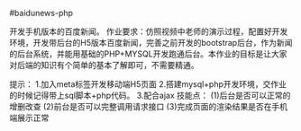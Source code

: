 #baidunews-php

开发手机版本的百度新闻。
作业要求：仿照视频中老师的演示过程，配置好开发环境，开发带后台的H5版本百度新闻，完善之前开发的bootstrap后台，作为新闻的后台系统，并能用基础的PHP+MYSQL开发跑通后台。本作业的目标是让大家对后端的知识有个简单的基本了解即可，不需要精通。

提示： 
1.加入meta标签开发移动端H5页面
2.搭建mysql+php开发环境，交作业的时候记得带上sql脚本+php代码。 3.配合ajax 技能点： 
(1)后台是否可以正常的增删改查
(2)前台是否可以完整调用请求接口 
(3)完成页面的渲染结果是否在手机端展示正常